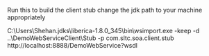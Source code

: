 Run this to build the client stub
change the jdk path to your machine appropriately


C:\Users\Shehan\.jdks\liberica-1.8.0_345\bin\wsimport.exe -keep -d ..\DemoWebServiceClient\Stub -p com.sltc.soa.client.stub http://localhost:8888/DemoWebService?wsdl